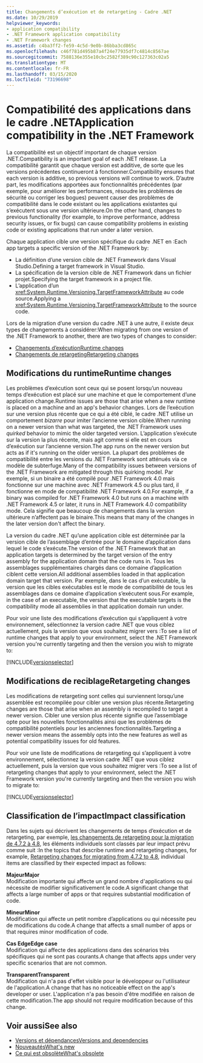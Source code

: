 ```yaml
---
title: Changements d’exécution et de retargeting - Cadre .NET
ms.date: 10/29/2019
helpviewer_keywords:
- application compatibility
- .NET Framework application compatibility
- .NET Framework changes
ms.assetid: c4ba3ff2-fe59-4c5d-9e0b-86bba3cd865c
ms.openlocfilehash: c46f781d495b87a4f24e77935df7c4814c8567ae
ms.sourcegitcommit: 7588136e355e10cbc2582f389c90c127363c02a5
ms.translationtype: MT
ms.contentlocale: fr-FR
ms.lasthandoff: 03/15/2020
ms.locfileid: "73196698"
---
```

# <a name="application-compatibility-in-the-net-framework"></a><span data-ttu-id="7fa44-102">Compatibilité des applications dans le cadre .NET</span><span class="sxs-lookup"><span data-stu-id="7fa44-102">Application compatibility in the .NET Framework</span></span>

<span data-ttu-id="7fa44-103">La compatibilité est un objectif important de chaque version .NET.</span><span class="sxs-lookup"><span data-stu-id="7fa44-103">Compatibility is an important goal of each .NET release.</span></span> <span data-ttu-id="7fa44-104">La compatibilité garantit que chaque version est additive, de sorte que les versions précédentes continueront à fonctionner.</span><span class="sxs-lookup"><span data-stu-id="7fa44-104">Compatibility ensures that each version is additive, so previous versions will continue to work.</span></span> <span data-ttu-id="7fa44-105">D’autre part, les modifications apportées aux fonctionnalités précédentes (par exemple, pour améliorer les performances, résoudre les problèmes de sécurité ou corriger les bogues) peuvent causer des problèmes de compatibilité dans le code existant ou les applications existantes qui s’exécutent sous une version ultérieure.</span><span class="sxs-lookup"><span data-stu-id="7fa44-105">On the other hand, changes to previous functionality (for example, to improve performance, address security issues, or fix bugs) can cause compatibility problems in existing code or existing applications that run under a later version.</span></span>

<span data-ttu-id="7fa44-106">Chaque application cible une version spécifique du cadre .NET en :</span><span class="sxs-lookup"><span data-stu-id="7fa44-106">Each app targets a specific version of the .NET Framework by:</span></span>

- <span data-ttu-id="7fa44-107">La définition d’une version cible de .NET Framework dans Visual Studio.</span><span class="sxs-lookup"><span data-stu-id="7fa44-107">Defining a target framework in Visual Studio.</span></span>
- <span data-ttu-id="7fa44-108">La spécification de la version cible de .NET Framework dans un fichier projet.</span><span class="sxs-lookup"><span data-stu-id="7fa44-108">Specifying the target framework in a project file.</span></span>
- <span data-ttu-id="7fa44-109">L’application d’un <xref:System.Runtime.Versioning.TargetFrameworkAttribute> au code source.</span><span class="sxs-lookup"><span data-stu-id="7fa44-109">Applying a <xref:System.Runtime.Versioning.TargetFrameworkAttribute> to the source code.</span></span>

<span data-ttu-id="7fa44-110">Lors de la migration d’une version du cadre .NET à une autre, il existe deux types de changements à considérer:</span><span class="sxs-lookup"><span data-stu-id="7fa44-110">When migrating from one version of the .NET Framework to another, there are two types of changes to consider:</span></span>

- [<span data-ttu-id="7fa44-111">Changements d’exécution</span><span class="sxs-lookup"><span data-stu-id="7fa44-111">Runtime changes</span></span>](#runtime-changes)
- [<span data-ttu-id="7fa44-112">Changements de retargeting</span><span class="sxs-lookup"><span data-stu-id="7fa44-112">Retargeting changes</span></span>](#retargeting-changes)

## <a name="runtime-changes"></a><span data-ttu-id="7fa44-113">Modifications du runtime</span><span class="sxs-lookup"><span data-stu-id="7fa44-113">Runtime changes</span></span>

<span data-ttu-id="7fa44-114">Les problèmes d’exécution sont ceux qui se posent lorsqu’un nouveau temps d’exécution est placé sur une machine et que le comportement d’une application change.</span><span class="sxs-lookup"><span data-stu-id="7fa44-114">Runtime issues are those that arise when a new runtime is placed on a machine and an app's behavior changes.</span></span> <span data-ttu-id="7fa44-115">Lors de l’exécution sur une version plus récente que ce qui a été ciblé, le cadre .NET utilise un comportement *bizarre* pour imiter l’ancienne version ciblée.</span><span class="sxs-lookup"><span data-stu-id="7fa44-115">When running on a newer version than what was targeted, the .NET Framework uses *quirked* behavior to mimic the older targeted version.</span></span> <span data-ttu-id="7fa44-116">L’application s’exécute sur la version la plus récente, mais agit comme si elle est en cours d’exécution sur l’ancienne version.</span><span class="sxs-lookup"><span data-stu-id="7fa44-116">The app runs on the newer version but acts as if it's running on the older version.</span></span> <span data-ttu-id="7fa44-117">La plupart des problèmes de compatibilité entre les versions du .NET Framework sont atténués via ce modèle de subterfuge.</span><span class="sxs-lookup"><span data-stu-id="7fa44-117">Many of the compatibility issues between versions of the .NET Framework are mitigated through this quirking model.</span></span> <span data-ttu-id="7fa44-118">Par exemple, si un binaire a été compilé pour .NET Framework 4.0 mais fonctionne sur une machine avec .NET Framework 4.5 ou plus tard, il fonctionne en mode de compatibilité .NET Framework 4.0.</span><span class="sxs-lookup"><span data-stu-id="7fa44-118">For example, if a binary was compiled for .NET Framework 4.0 but runs on a machine with .NET Framework 4.5 or later, it runs in .NET Framework 4.0 compatibility mode.</span></span> <span data-ttu-id="7fa44-119">Cela signifie que beaucoup de changements dans la version ultérieure n’affectent pas le binaire.</span><span class="sxs-lookup"><span data-stu-id="7fa44-119">This means that many of the changes in the later version don't affect the binary.</span></span>

<span data-ttu-id="7fa44-120">La version du cadre .NET qu’une application cible est déterminée par la version cible de l’assemblage d’entrée pour le domaine d’application dans lequel le code s’exécute.</span><span class="sxs-lookup"><span data-stu-id="7fa44-120">The version of the .NET Framework that an application targets is determined by the target version of the entry assembly for the application domain that the code runs in.</span></span> <span data-ttu-id="7fa44-121">Tous les assemblages supplémentaires chargés dans ce domaine d’application ciblent cette version.</span><span class="sxs-lookup"><span data-stu-id="7fa44-121">All additional assemblies loaded in that application domain target that version.</span></span> <span data-ttu-id="7fa44-122">Par exemple, dans le cas d’un exécutable, la version que les cibles exécutables est le mode de compatibilité de tous les assemblages dans ce domaine d’application s’exécutent sous.</span><span class="sxs-lookup"><span data-stu-id="7fa44-122">For example, in the case of an executable, the version that the executable targets is the compatibility mode all assemblies in that application domain run under.</span></span>

<span data-ttu-id="7fa44-123">Pour voir une liste des modifications d’exécution qui s’appliquent à votre environnement, sélectionnez la version cadre .NET que vous ciblez actuellement, puis la version que vous souhaitez migrer vers :</span><span class="sxs-lookup"><span data-stu-id="7fa44-123">To see a list of runtime changes that apply to your environment, select the .NET Framework version you're currently targeting and then the version you wish to migrate to:</span></span>

[!INCLUDE[versionselector](../../../includes/migration-guide/runtime/versionselector.md)]

## <a name="retargeting-changes"></a><span data-ttu-id="7fa44-124">Modifications de reciblage</span><span class="sxs-lookup"><span data-stu-id="7fa44-124">Retargeting changes</span></span>

<span data-ttu-id="7fa44-125">Les modifications de retargeting sont celles qui surviennent lorsqu’une assemblée est recompilée pour cibler une version plus récente.</span><span class="sxs-lookup"><span data-stu-id="7fa44-125">Retargeting changes are those that arise when an assembly is recompiled to target a newer version.</span></span> <span data-ttu-id="7fa44-126">Cibler une version plus récente signifie que l’assemblage opte pour les nouvelles fonctionnalités ainsi que les problèmes de compatibilité potentiels pour les anciennes fonctionnalités.</span><span class="sxs-lookup"><span data-stu-id="7fa44-126">Targeting a newer version means the assembly opts into the new features as well as potential compatibility issues for old features.</span></span>

<span data-ttu-id="7fa44-127">Pour voir une liste de modifications de retargeting qui s’appliquent à votre environnement, sélectionnez la version cadre .NET que vous ciblez actuellement, puis la version que vous souhaitez migrer vers :</span><span class="sxs-lookup"><span data-stu-id="7fa44-127">To see a list of retargeting changes that apply to your environment, select the .NET Framework version you're currently targeting and then the version you wish to migrate to:</span></span>

[!INCLUDE[versionselector](../../../includes/migration-guide/retargeting/versionselector.md)]

## <a name="impact-classification"></a><span data-ttu-id="7fa44-128">Classification de l’impact</span><span class="sxs-lookup"><span data-stu-id="7fa44-128">Impact classification</span></span>

<span data-ttu-id="7fa44-129">Dans les sujets qui décrivent les changements de temps d’exécution et de retargeting, par exemple, [les changements de retargeting pour la migration de 4.7.2 à 4.8](retargeting/4.7.2-4.8.md), les éléments individuels sont classés par leur impact prévu comme suit :</span><span class="sxs-lookup"><span data-stu-id="7fa44-129">In the topics that describe runtime and retargeting changes, for example, [Retargeting changes for migrating from 4.7.2 to 4.8](retargeting/4.7.2-4.8.md), individual items are classified by their expected impact as follows:</span></span>

<span data-ttu-id="7fa44-130">**Majeur**</span><span class="sxs-lookup"><span data-stu-id="7fa44-130">**Major**</span></span>\
<span data-ttu-id="7fa44-131">Modification importante qui affecte un grand nombre d'applications ou qui nécessite de modifier significativement le code.</span><span class="sxs-lookup"><span data-stu-id="7fa44-131">A significant change that affects a large number of apps or that requires substantial modification of code.</span></span>

<span data-ttu-id="7fa44-132">**Mineur**</span><span class="sxs-lookup"><span data-stu-id="7fa44-132">**Minor**</span></span>\
<span data-ttu-id="7fa44-133">Modification qui affecte un petit nombre d’applications ou qui nécessite peu de modifications du code.</span><span class="sxs-lookup"><span data-stu-id="7fa44-133">A change that affects a small number of apps or that requires minor modification of code.</span></span>

<span data-ttu-id="7fa44-134">**Cas Edge**</span><span class="sxs-lookup"><span data-stu-id="7fa44-134">**Edge case**</span></span>\
<span data-ttu-id="7fa44-135">Modification qui affecte des applications dans des scénarios très spécifiques qui ne sont pas courants.</span><span class="sxs-lookup"><span data-stu-id="7fa44-135">A change that affects apps under very specific scenarios that are not common.</span></span>

<span data-ttu-id="7fa44-136">**Transparent**</span><span class="sxs-lookup"><span data-stu-id="7fa44-136">**Transparent**</span></span>\
<span data-ttu-id="7fa44-137">Modification qui n'a pas d'effet visible pour le développeur ou l'utilisateur de l'application.</span><span class="sxs-lookup"><span data-stu-id="7fa44-137">A change that has no noticeable effect on the app's developer or user.</span></span> <span data-ttu-id="7fa44-138">L'application n'a pas besoin d'être modifiée en raison de cette modification.</span><span class="sxs-lookup"><span data-stu-id="7fa44-138">The app should not require modification because of this change.</span></span>

## <a name="see-also"></a><span data-ttu-id="7fa44-139">Voir aussi</span><span class="sxs-lookup"><span data-stu-id="7fa44-139">See also</span></span>

- [<span data-ttu-id="7fa44-140">Versions et dépendances</span><span class="sxs-lookup"><span data-stu-id="7fa44-140">Versions and dependencies</span></span>](versions-and-dependencies.md)
- [<span data-ttu-id="7fa44-141">Nouveautés</span><span class="sxs-lookup"><span data-stu-id="7fa44-141">What's new</span></span>](../whats-new/index.md)
- [<span data-ttu-id="7fa44-142">Ce qui est obsolète</span><span class="sxs-lookup"><span data-stu-id="7fa44-142">What's obsolete</span></span>](../whats-new/whats-obsolete.md)
